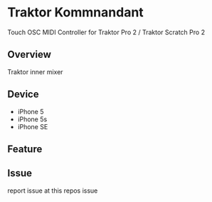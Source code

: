 # Traktor Kommnandant
Touch OSC MIDI Controller for Traktor Pro 2 / Traktor Scratch Pro 2


## Overview
Traktor inner mixer

## Device
- iPhone 5
- iPhone 5s
- iPhone SE

## Feature

## Issue
report issue at this repos issue
